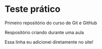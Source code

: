 # Teste prático
 Primeiro repositório do curso de Git e GitHub

Respositório criando durante uma aula

Essa linha eu adicionei diretamente no site!

